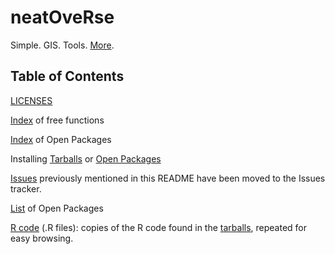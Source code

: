 # neatOveRse

Simple. GIS. Tools. [More](https://github.com/dmparrishphd/neatOveRse/blob/master/Files/1/0/neatOveRse.md).

## Table of Contents

[LICENSES](https://github.com/dmparrishphd/neatOveRse/blob/master/Files/0/LICENSES.md)

[Index](https://github.com/dmparrishphd/neatOveRse/blob/master/Files/4/0/indexSymbols.md)
of free functions

[Index](https://github.com/dmparrishphd/neatOveRse/blob/master/Files/2/0/indexOpenPkgs.md)
of Open Packages

Installing
[Tarballs](https://github.com/dmparrishphd/neatOveRse/blob/master/Files/1/0/INSTALL.md)
or
[Open Packages](https://github.com/dmparrishphd/neatOveRse/blob/master/Files/2/0/INSTALL.OPEN.md)

[Issues](https://github.com/dmparrishphd/neatOveRse/issues) previously mentioned in this README have been moved to the Issues tracker.

[List](https://github.com/dmparrishphd/neatOveRse/blob/master/Files/2/0/listOpenPkg.md)
of Open Packages

[R code](https://github.com/dmparrishphd/neatOveRse/tree/master/Files/0) (.R files):
copies of the R code found in the
[tarballs](https://github.com/dmparrishphd/neatOveRse/tree/master/Files/1/0),
repeated for easy browsing.
